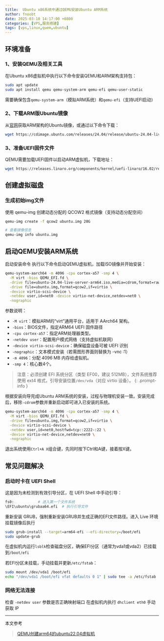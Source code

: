 ```yaml
---
title:  Ubuntu x86系统中通过QEMU安装Ubuntu ARM系统
author: fnoobt
date: 2025-03-10 14:17:00 +0800
categories: [VPS,服务搭建]
tags: [vps,linux,quem,ubuntu]
---
```


## 环境准备
### 1、安装QEMU及相关工具
在Ubuntu x86虚拟机中执行以下命令安装QEMU和ARM架构支持包：
```bash
sudo apt update
sudo apt install qemu qemu-system-arm qemu-efi qemu-user-static
```

需要确保包含`qemu-system-arm`（模拟ARM系统）和`qemu-efi`（支持UEFI启动）

### 2、下载ARM版Ubuntu镜像
从[官网](https://cdimage.ubuntu.com/releases/)获取ARM架构的Ubuntu镜像，或通过以下命令下载：
```bash
wget https://cdimage.ubuntu.com/releases/24.04/release/ubuntu-24.04-live-server-arm64.iso
```
### 3、准备UEFI固件文件
QEMU需要加载UEFI固件以启动ARM虚拟机，下载地址：
```bash
wget https://releases.linaro.org/components/kernel/uefi-linaro/16.02/release/qemu64/QEMU_EFI.fd
```

## 创建虚拟磁盘
### 生成初始img文件
使用 qemu-img 创建动态分配的 QCOW2 格式镜像（支持动态分配空间）
```bash
qemu-img create -f qcow2 ubuntu.img 20G

# 查看镜像信息
qemu-img info ubuntu.img
```

## 启动QEMU安装ARM系统
​启动安装命令
执行以下命令启动QEMU虚拟机，加载ISO镜像并开始安装：
```bash
qemu-system-aarch64 -m 4096 -cpu cortex-a57 -smp 4 \
  -M virt -bios QEMU_EFI.fd \
  -drive file=ubuntu-24.04-live-server-arm64.iso,media=cdrom,format=raw \
  -drive file=ubuntu.img,format=qcow2,if=virtio \
  -device virtio-scsi-device \
  -netdev user,id=net0 -device virtio-net-device,netdev=net0 \
  -nographic
```

​参数说明：
- `-M virt`：模拟ARM的“virt”通用平台，适用于 AArch64 架构。
- `-bios`：BIOS文件，指定ARM64 UEFI 固件路径
- `-cpu cortex-a57`：指定ARM处理器类型。
- `-netdev user`：配置用户模式网络（支持虚拟机联网）
- `-device virtio-scsi-device`：确保磁盘设备可被 UEFI 识别
- `-nographic`：文本模式安装（若需图形界面则替换为 -vnc :1）
- `-m 4096`：分配 4096 MB 内存给虚拟机。
- `-smp 4`：核心数4个。
  
> 注意：​必须创建 EFI 系统分区​（类型 EF00，建议 512MB），文件系统推荐使用 ext4 格式，引导安装位置`/dev/vda`（对应 virtio 设备）。
{: .prompt-info }  

根据安装向导完成Ubuntu ARM系统的安装，过程与物理机安装一致。安装完成后，移除`-cdrom`参数并重新启动即可进入已安装的系统。
```bash
qemu-system-aarch64 -m 4096 -cpu cortex-a57 -smp 4 \
  -M virt -bios QEMU_EFI.fd \
  -drive file=ubuntu.img,format=qcow2,if=virtio \
  -device virtio-scsi-device \
  -netdev user,id=net0,hostfwd=tcp::2222-:22 \
  -device virtio-net-device,netdev=net0 \
  -nographic
```

退出系统使用`Ctrl+A X`组合键，先同时按下Ctrl和A键，接着按X键。

## 常见问题解决
### ​启动时卡在 UEFI Shell
这是因为未检测到有效引导分区，在 UEFI Shell 中手动引导：
```bash
fs0:           # 进入第一个文件系统
\EFI\ubuntu\grubaa64.efi  # 执行引导文件
```

重新安装 GRUB，强制重新安装GRUB并生成正确的EFI文件路径。进入 Live 环境挂载镜像后执行
```bash
sudo grub-install --target=arm64-efi --efi-directory=/boot/efi
sudo update-grub
```

在虚拟机内运行`lsblk`检查磁盘分区，确保EFI分区（通常为vda1或vda2）已挂载到`/boot/efi`

若EFI分区未挂载，手动挂载并更新`/etc/fstab`：
```bash
sudo mount /dev/vda1 /boot/efi
echo "/dev/vda1 /boot/efi vfat defaults 0 1" | sudo tee -a /etc/fstab
```

### 网络无法连接
检查 `-netdev user` 参数是否正确映射端口
在虚拟机内执行 `dhclient eth0` 手动获取 IP

****

本文参考

> [QEMU创建arm64的ubuntu22.04虚拟机](https://blog.csdn.net/weixin_40837318/article/details/136737347)